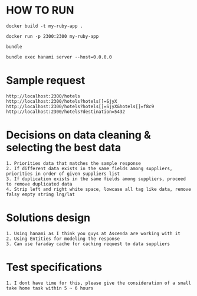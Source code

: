 # HOW TO RUN

	docker build -t my-ruby-app .

	docker run -p 2300:2300 my-ruby-app

	bundle

	bundle exec hanami server --host=0.0.0.0

# Sample request
	http://localhost:2300/hotels
	http://localhost:2300/hotels?hotels[]=SjyX
	http://localhost:2300/hotels?hotels[]=SjyX&hotels[]=f8c9
	http://localhost:2300/hotels?destination=5432

# Decisions on data cleaning & selecting the best data

	1. Priorities data that matches the sample response
	2. If different data exists in the same fields among suppliers, priorities in order of given suppliers list
	3. If duplication exists in the same fields among suppliers, proceed to remove duplicated data
	4. Strip left and right white space, lowcase all tag like data, remove falsy empty string lng/lat

# Solutions design

	1. Using hanami as I think you guys at Ascenda are working with it
	2. Using Entities for modeling the response
	3. Can use faraday cache for caching request to data suppliers

# Test specifications

	1. I dont have time for this, please give the consideration of a small take home task within 5 ~ 6 hours

